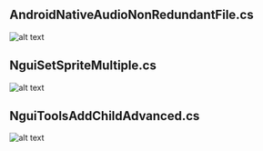 ## AndroidNativeAudioNonRedundantFile.cs
![alt text](http://i.imgur.com/HSdjLhd.jpg)

## NguiSetSpriteMultiple.cs
![alt text](http://i.imgur.com/l0pVWdQ.jpg)

## NguiToolsAddChildAdvanced.cs
![alt text](http://i.imgur.com/goDHTux.jpg)
